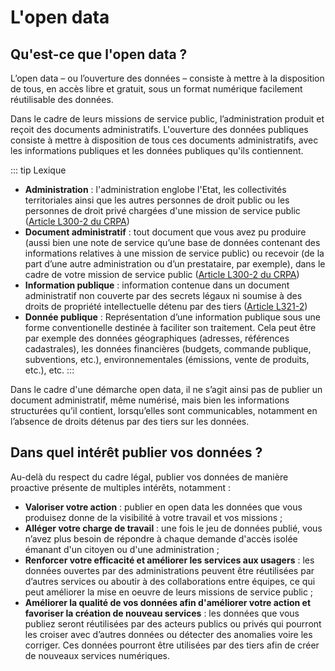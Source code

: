 # L'open data 

## Qu'est-ce que l'open data ? 

L’open data – ou l’ouverture des données – consiste à mettre à la disposition de tous, en accès libre et gratuit, sous un format numérique facilement réutilisable des données. 

Dans le cadre de leurs missions de service public, l’administration produit et reçoit des documents administratifs. L'ouverture des données publiques consiste à mettre à disposition de tous ces documents administratifs, avec les informations publiques et les données publiques qu'ils contiennent. 

::: tip Lexique
* **Administration** : l'administration englobe  l'Etat, les collectivités territoriales ainsi que les autres personnes de droit public ou les personnes de droit privé chargées d'une mission de service public  ([Article L300-2 du CRPA](https://www.legifrance.gouv.fr/affichCodeArticle.do;jsessionid=38EE7903F1DB9BDF237E3916D5943464.tplgfr29s_3?idArticle=LEGIARTI000033218936&cidTexte=LEGITEXT000031366350&dateTexte=20170701https://))
* **Document administratif** : tout document que vous avez pu produire (aussi bien une note de service qu’une base de données contenant des informations relatives à une mission de service public) ou recevoir (de la part d’une autre administration ou d’un prestataire, par exemple), dans le cadre de votre mission de service public ([Article L300-2 du CRPA](https://www.legifrance.gouv.fr/affichCodeArticle.do;jsessionid=38EE7903F1DB9BDF237E3916D5943464.tplgfr29s_3?idArticle=LEGIARTI000033218936&cidTexte=LEGITEXT000031366350&dateTexte=20170701https://))
* **Information publique** : information contenue dans un document administratif non couverte par des secrets légaux ni soumise à des droits de propriété intellectuelle détenu par des tiers ([Article L321-2](https://www.legifrance.gouv.fr/affichCodeArticle.do;jsessionid=3D26427599551CBACAF75B4C44C8715B.tplgfr24s_3?idArticle=LEGIARTI000033218992&cidTexte=LEGITEXT000031366350&dateTexte=20191018))
* **Donnée publique** : Représentation d’une information publique sous une forme conventionelle destinée à faciliter son traitement. Cela peut être par exemple des données géographiques (adresses, références cadastrales), les données financières (budgets, commande publique, subventions, etc.), environnementales (émissions, vente de produits, etc.), etc. 
::: 

Dans le cadre d'une démarche open data, il ne s’agit ainsi pas de publier un document administratif, même numérisé, mais bien les informations structurées qu’il contient, lorsqu’elles sont communicables, notamment en l’absence de droits détenus par des tiers sur les données.

## Dans quel intérêt publier vos données ?

Au-delà du respect du cadre légal, publier vos données de manière proactive présente de multiples intérêts, notamment : 
* **Valoriser votre action** : publier en open data les données que vous produisez donne de la visibilité à votre travail et vos missions ;
* **Alléger votre charge de travail** : une fois le jeu de données publié, vous n’avez plus besoin de répondre à chaque demande d'accès isolée émanant d'un citoyen ou d'une administration ;
* **Renforcer votre efficacité et améliorer les services aux usagers** : les données ouvertes par des administrations peuvent être réutilisées par d’autres services ou aboutir à des collaborations entre équipes, ce qui peut améliorer la mise en oeuvre de leurs missions de service public ;
* **Améliorer la qualité de vos données afin d'améliorer votre action et favoriser la création de nouveau services** :  les données que vous publiez seront réutilisées par des acteurs publics ou privés qui pourront les croiser avec d’autres données ou détecter des anomalies voire les corriger. Ces données pourront être utilisées par des tiers afin de créer de nouveaux services numériques. 
